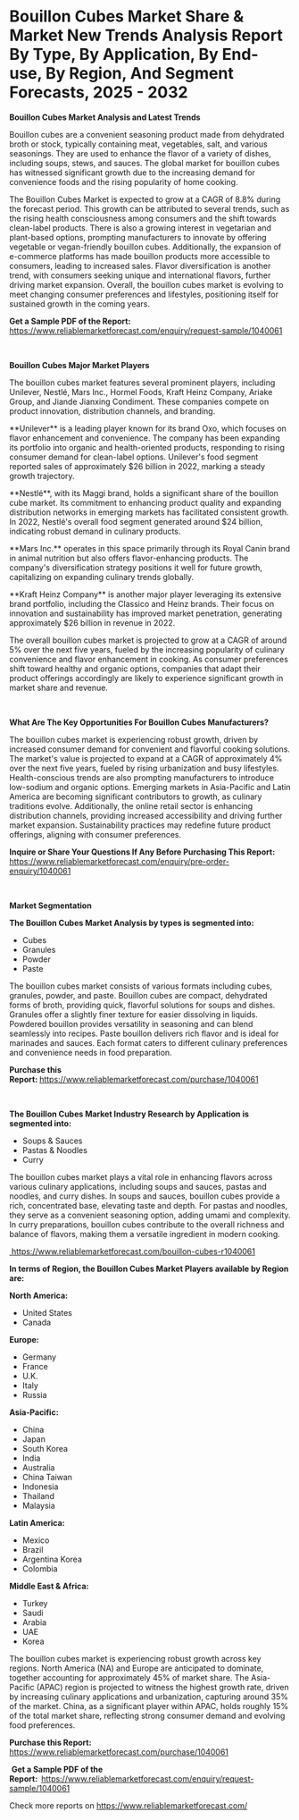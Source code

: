 <p><h1>Bouillon Cubes Market Share & Market New Trends Analysis Report By Type, By Application, By End-use, By Region, And Segment Forecasts, 2025 - 2032</h1></p><p><strong>Bouillon Cubes Market Analysis and Latest Trends</strong></p>
<p><p>Bouillon cubes are a convenient seasoning product made from dehydrated broth or stock, typically containing meat, vegetables, salt, and various seasonings. They are used to enhance the flavor of a variety of dishes, including soups, stews, and sauces. The global market for bouillon cubes has witnessed significant growth due to the increasing demand for convenience foods and the rising popularity of home cooking.</p><p>The Bouillon Cubes Market is expected to grow at a CAGR of 8.8% during the forecast period. This growth can be attributed to several trends, such as the rising health consciousness among consumers and the shift towards clean-label products. There is also a growing interest in vegetarian and plant-based options, prompting manufacturers to innovate by offering vegetable or vegan-friendly bouillon cubes. Additionally, the expansion of e-commerce platforms has made bouillon products more accessible to consumers, leading to increased sales. Flavor diversification is another trend, with consumers seeking unique and international flavors, further driving market expansion. Overall, the bouillon cubes market is evolving to meet changing consumer preferences and lifestyles, positioning itself for sustained growth in the coming years.</p></p>
<p><strong>Get a Sample PDF of the Report:&nbsp;</strong> <a href="https://www.reliablemarketforecast.com/enquiry/request-sample/1040061?utm_campaign=2749&utm_medium=2&utm_source=Github&utm_content=ia&utm_term=07042025&utm_id=bouillon-cubes">https://www.reliablemarketforecast.com/enquiry/request-sample/1040061</a></p>
<p>&nbsp;</p>
<p><strong>Bouillon Cubes Major Market Players</strong></p>
<p><p>The bouillon cubes market features several prominent players, including Unilever, Nestlé, Mars Inc., Hormel Foods, Kraft Heinz Company, Ariake Group, and Jiande Jianxing Condiment. These companies compete on product innovation, distribution channels, and branding.</p><p>**Unilever** is a leading player known for its brand Oxo, which focuses on flavor enhancement and convenience. The company has been expanding its portfolio into organic and health-oriented products, responding to rising consumer demand for clean-label options. Unilever's food segment reported sales of approximately $26 billion in 2022, marking a steady growth trajectory.</p><p>**Nestlé**, with its Maggi brand, holds a significant share of the bouillon cube market. Its commitment to enhancing product quality and expanding distribution networks in emerging markets has facilitated consistent growth. In 2022, Nestlé's overall food segment generated around $24 billion, indicating robust demand in culinary products.</p><p>**Mars Inc.** operates in this space primarily through its Royal Canin brand in animal nutrition but also offers flavor-enhancing products. The company's diversification strategy positions it well for future growth, capitalizing on expanding culinary trends globally.</p><p>**Kraft Heinz Company** is another major player leveraging its extensive brand portfolio, including the Classico and Heinz brands. Their focus on innovation and sustainability has improved market penetration, generating approximately $26 billion in revenue in 2022.</p><p>The overall bouillon cubes market is projected to grow at a CAGR of around 5% over the next five years, fueled by the increasing popularity of culinary convenience and flavor enhancement in cooking. As consumer preferences shift toward healthy and organic options, companies that adapt their product offerings accordingly are likely to experience significant growth in market share and revenue.</p></p>
<p>&nbsp;</p>
<p><strong>What Are The Key Opportunities For Bouillon Cubes Manufacturers?</strong></p>
<p><p>The bouillon cubes market is experiencing robust growth, driven by increased consumer demand for convenient and flavorful cooking solutions. The market's value is projected to expand at a CAGR of approximately 4% over the next five years, fueled by rising urbanization and busy lifestyles. Health-conscious trends are also prompting manufacturers to introduce low-sodium and organic options. Emerging markets in Asia-Pacific and Latin America are becoming significant contributors to growth, as culinary traditions evolve. Additionally, the online retail sector is enhancing distribution channels, providing increased accessibility and driving further market expansion. Sustainability practices may redefine future product offerings, aligning with consumer preferences.</p></p>
<p><strong>Inquire or Share Your Questions If Any Before Purchasing This Report:</strong> <a href="https://www.reliablemarketforecast.com/enquiry/pre-order-enquiry/1040061?utm_campaign=2749&utm_medium=2&utm_source=Github&utm_content=ia&utm_term=07042025&utm_id=bouillon-cubes">https://www.reliablemarketforecast.com/enquiry/pre-order-enquiry/1040061</a></p>
<p>&nbsp;</p>
<p><strong>Market Segmentation</strong></p>
<p><strong>The Bouillon Cubes Market Analysis by types is segmented into:</strong></p>
<p><ul><li>Cubes</li><li>Granules</li><li>Powder</li><li>Paste</li></ul></p>
<p><p>The bouillon cubes market consists of various formats including cubes, granules, powder, and paste. Bouillon cubes are compact, dehydrated forms of broth, providing quick, flavorful solutions for soups and dishes. Granules offer a slightly finer texture for easier dissolving in liquids. Powdered bouillon provides versatility in seasoning and can blend seamlessly into recipes. Paste bouillon delivers rich flavor and is ideal for marinades and sauces. Each format caters to different culinary preferences and convenience needs in food preparation.</p></p>
<p><strong>Purchase this Report:&nbsp;</strong><a href="https://www.reliablemarketforecast.com/purchase/1040061?utm_campaign=2749&utm_medium=2&utm_source=Github&utm_content=ia&utm_term=07042025&utm_id=bouillon-cubes">https://www.reliablemarketforecast.com/purchase/1040061</a></p>
<p>&nbsp;</p>
<p><strong>The Bouillon Cubes Market Industry Research by Application is segmented into:</strong></p>
<p><ul><li>Soups & Sauces</li><li>Pastas & Noodles</li><li>Curry</li></ul></p>
<p><p>The bouillon cubes market plays a vital role in enhancing flavors across various culinary applications, including soups and sauces, pastas and noodles, and curry dishes. In soups and sauces, bouillon cubes provide a rich, concentrated base, elevating taste and depth. For pastas and noodles, they serve as a convenient seasoning option, adding umami and complexity. In curry preparations, bouillon cubes contribute to the overall richness and balance of flavors, making them a versatile ingredient in modern cooking.</p></p>
<p><a href="https://www.reliablemarketforecast.com/bouillon-cubes-r1040061?utm_campaign=2749&utm_medium=2&utm_source=Github&utm_content=ia&utm_term=07042025&utm_id=bouillon-cubes">&nbsp;https://www.reliablemarketforecast.com/bouillon-cubes-r1040061</a></p>
<p><strong>In terms of Region, the Bouillon Cubes Market Players available by Region are:</strong></p>
<p>
    <p> <strong> North America: </strong>
        <ul>
            <li>United States</li>
            <li>Canada</li>
        </ul>
        </p> 
    <p> <strong> Europe: </strong>
        <ul>
            <li>Germany</li>
            <li>France</li>
            <li>U.K.</li>
            <li>Italy</li>
            <li>Russia</li>
        </ul>
        </p> 
    <p> <strong> Asia-Pacific: </strong>
        <ul>
            <li>China</li>
            <li>Japan</li>
            <li>South Korea</li>
            <li>India</li>
            <li>Australia</li>
            <li>China Taiwan</li>
            <li>Indonesia</li>
            <li>Thailand</li>
            <li>Malaysia</li>
        </ul>
        </p> 
    <p> <strong> Latin America: </strong>
        <ul>
            <li>Mexico</li>
            <li>Brazil</li>
            <li>Argentina Korea</li>
            <li>Colombia</li>
        </ul>
        </p> 
    <p> <strong> Middle East & Africa: </strong>
        <ul>
            <li>Turkey</li>
            <li>Saudi</li>
            <li>Arabia</li>
            <li>UAE</li>
            <li>Korea</li>
        </ul>
    </p>
    </p>
<p><p>The bouillon cubes market is experiencing robust growth across key regions. North America (NA) and Europe are anticipated to dominate, together accounting for approximately 45% of market share. The Asia-Pacific (APAC) region is projected to witness the highest growth rate, driven by increasing culinary applications and urbanization, capturing around 35% of the market. China, as a significant player within APAC, holds roughly 15% of the total market share, reflecting strong consumer demand and evolving food preferences.</p></p>
<p><strong>Purchase this Report: </strong><a href="https://www.reliablemarketforecast.com/purchase/1040061?utm_campaign=2749&utm_medium=2&utm_source=Github&utm_content=ia&utm_term=07042025&utm_id=bouillon-cubes">https://www.reliablemarketforecast.com/purchase/1040061</a></p>
<p>&nbsp;<strong>Get a Sample PDF of the Report:&nbsp;&nbsp;</strong><a href="https://www.reliablemarketforecast.com/enquiry/request-sample/1040061?utm_campaign=2749&utm_medium=2&utm_source=Github&utm_content=ia&utm_term=07042025&utm_id=bouillon-cubes">https://www.reliablemarketforecast.com/enquiry/request-sample/1040061</a></p>
<p><strong></strong></p>
<p>Check more reports on <a href="https://www.reliablemarketforecast.com/?utm_campaign=2749&utm_medium=2&utm_source=Github&utm_content=ia&utm_term=07042025&utm_id=bouillon-cubes">https://www.reliablemarketforecast.com/</a></p>